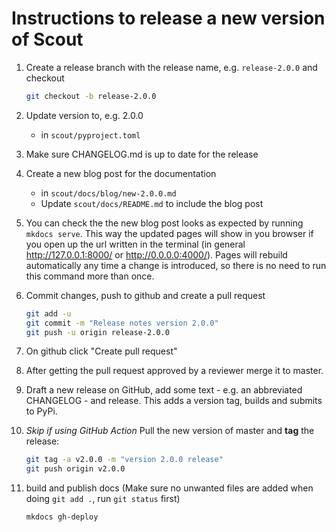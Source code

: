 # Instructions to release a new version of Scout

1. Create a release branch with the release name, e.g. `release-2.0.0` and checkout

    ```bash
    git checkout -b release-2.0.0
    ```

1. Update version to, e.g. 2.0.0

   - in `scout/pyproject.toml`

1. Make sure CHANGELOG.md is up to date for the release

1. Create a new blog post for the documentation

    - in `scout/docs/blog/new-2.0.0.md`
    - Update `scout/docs/README.md` to include the blog post

1. You can check the the new blog post looks as expected by running `mkdocs serve`. This way the updated pages will show in you browser if you open up the url written in the terminal (in general http://127.0.0.1:8000/ or http://0.0.0.0:4000/). Pages will rebuild automatically any time a change is introduced, so there is no need to run this command more than once.

1. Commit changes, push to github and create a pull request

    ```bash
    git add -u
    git commit -m "Release notes version 2.0.0"
    git push -u origin release-2.0.0
    ```

1. On github click "Create pull request"

1. After getting the pull request approved by a reviewer merge it to master.

1. Draft a new release on GitHub, add some text - e.g. an abbreviated CHANGELOG - and release.
This adds a version tag, builds and submits to PyPi.

1. *Skip if using GitHub Action* Pull the new version of master and **tag** the release:

    ```bash
    git tag -a v2.0.0 -m "version 2.0.0 release"
    git push origin v2.0.0
    ```

1. build and publish docs (Make sure no unwanted files are added when doing `git add .`, run `git status` first)

    ```bash
    mkdocs gh-deploy
    ```
